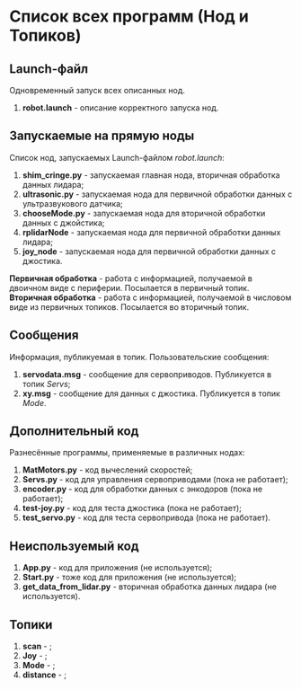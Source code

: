 # Список всех программ (Нод и Топиков)

## Launch-файл
Одновременный запуск всех описанных нод.
1. **robot.launch** - описание корректного запуска нод.

## Запускаемые на прямую ноды
Список нод, запускаемых Launch-файлом *robot.launch*:
1. **shim_cringe.py** - запускаемая главная нода, вторичная обработка данных лидара;
2. **ultrasonic.py** - запускаемая нода для первичной обработки данных с ультразвукового датчика;
3. **chooseMode.py** - запускаемая нода для вторичной обработки данных с джойстика;
4. **rplidarNode** - запускаемая нода для первичной обработки данных лидара;
5. **joy_node** - запускаемая нода для первичной обработки данных с джостика.

**Первичная обработка** - работа с информацией, получаемой в двоичном виде с периферии. Посылается в первичный топик.
**Вторичная обработка** - работа с информацией, получаемой в числовом виде из первичных топиков. Посылается во вторичный топик.

## Сообщения
Информация, публикуемая в топик. Пользовательские сообщения:
1. **servodata.msg** - сообщение для сервоприводов. Публикуется в топик *Servs*;
2. **xy.msg** - сообщение для данных с джостика. Публикуется в топик *Mode*.

## Дополнительный код
Разнесённые программы, применяемые в различных нодах:
1. **MatMotors.py** - код вычеслений скоростей;
2. **Servs.py** - код для управления сервоприводами (пока не работает);
3. **encoder.py** - код для обработки данных с энкодоров (пока не работает);
4. **test-joy.py** - код для теста джостика (пока не работает);
5. **test_servo.py** - код для теста сервопривода (пока не работает).

## Неиспользуемый код
1. **App.py** - код для приложения (не используется);
2. **Start.py** - тоже код для приложения (не используется);
3. **get_data_from_lidar.py** - вторичная обработка данных лидара (не используется).


## Топики
1. **scan** - ;
2. **Joy** - ;
3. **Mode** - ;
4. **distance** - ;
